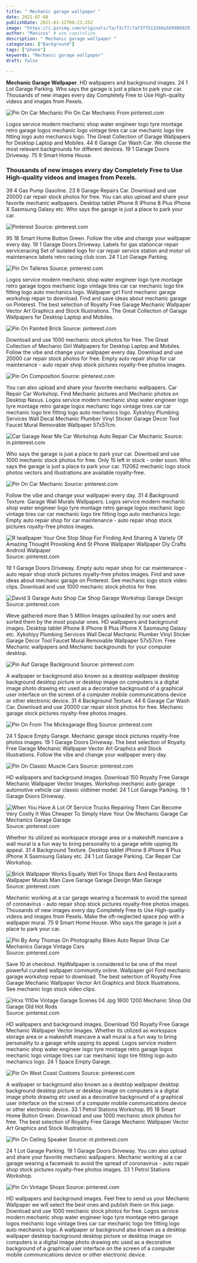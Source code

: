 ```yaml
---
title: " Mechanic garage wallpaper "
date: 2021-07-08
publishDate: 2021-03-12T00:23:25Z
image: "https://i.pinimg.com/originals/7a/f3/77/7af377513260a5899860291f72cf3d93.jpg"
author: "Manicus" # use capitalize
description: " Mechanic garage wallpaper "
categories: ["Background"]
tags: ["phone"]
keywords: "Mechanic garage wallpaper"
draft: false

---
```



**Mechanic Garage Wallpaper**. HD wallpapers and background images. 24 1 Lot Garage Parking. Who says the garage is just a place to park your car. Thousands of new images every day Completely Free to Use High-quality videos and images from Pexels.

![Pin On Car Mechanic](https://i.pinimg.com/originals/8d/94/1c/8d941cca680209a0cfbab0d51b57f81f.png "Pin On Car Mechanic")
Pin On Car Mechanic From pinterest.com


Logos service modern mechanic shop water engineer logo tyre montage retro garage logos mechanic logo vintage tires car car mechanic logo tire fitting logo auto mechanics logo. The Great Collection of Garage Wallpapers for Desktop Laptop and Mobiles. 44 6 Garage Car Wash Car. We choose the most relevant backgrounds for different devices. 19 1 Garage Doors Driveway. 75 9 Smart Home House.

### Thousands of new images every day Completely Free to Use High-quality videos and images from Pexels.

39 4 Gas Pump Gasoline. 23 8 Garage Repairs Car. Download and use 20000 car repair stock photos for free. You can also upload and share your favorite mechanic wallpapers. Desktop tablet iPhone 8 iPhone 8 Plus iPhone X Sasmsung Galaxy etc. Who says the garage is just a place to park your car.


![Pinterest](https://i.pinimg.com/originals/3b/88/9e/3b889ebe782c0e666238a5870478eb83.jpg "Pinterest")
Source: pinterest.com

95 18 Smart Home Button Green. Follow the vibe and change your wallpaper every day. 19 1 Garage Doors Driveway. Labels for gas stationcar repair serviceracing Set of isolated logo for car repair service station and motor oil maintenance labels retro racing club icon. 24 1 Lot Garage Parking.

![Pin On Talleres](https://i.pinimg.com/originals/aa/ce/c1/aacec12273e7ad6835c926d95f80e6c3.jpg "Pin On Talleres")
Source: pinterest.com

Logos service modern mechanic shop water engineer logo tyre montage retro garage logos mechanic logo vintage tires car car mechanic logo tire fitting logo auto mechanics logo. Wallpaper girl Ford mechanic garage workshop repair to download. Find and save ideas about mechanic garage on Pinterest. The best selection of Royalty Free Garage Mechanic Wallpaper Vector Art Graphics and Stock Illustrations. The Great Collection of Garage Wallpapers for Desktop Laptop and Mobiles.

![Pin On Painted Brick](https://i.pinimg.com/originals/d5/9c/42/d59c427bf05d464e76e6b901dc90d298.png "Pin On Painted Brick")
Source: pinterest.com

Download and use 1000 mechanic stock photos for free. The Great Collection of Mechanic Girl Wallpapers for Desktop Laptop and Mobiles. Follow the vibe and change your wallpaper every day. Download and use 20000 car repair stock photos for free. Empty auto repair shop for car maintenance - auto repair shop stock pictures royalty-free photos images.

![Pin On Composition](https://i.pinimg.com/originals/41/50/a9/4150a9609e0ba55e94341c7e1d3aec14.jpg "Pin On Composition")
Source: pinterest.com

You can also upload and share your favorite mechanic wallpapers. Car Repair Car Workshop. Find Mechanic pictures and Mechanic photos on Desktop Nexus. Logos service modern mechanic shop water engineer logo tyre montage retro garage logos mechanic logo vintage tires car car mechanic logo tire fitting logo auto mechanics logo. Xykshiyy Plumbing Services Wall Decal Mechanic Plumber Vinyl Sticker Garage Decor Tool Faucet Mural Removable Wallpaper 57x57cm.

![Car Garage Near Me Car Workshop Auto Repair Car Mechanic](https://i.pinimg.com/originals/4b/d1/0d/4bd10d19a28fba20f640f602fe5bb6b9.jpg "Car Garage Near Me Car Workshop Auto Repair Car Mechanic")
Source: in.pinterest.com

Who says the garage is just a place to park your car. Download and use 1000 mechanic stock photos for free. Only 15 left in stock - order soon. Who says the garage is just a place to park your car. 112062 mechanic logo stock photos vectors and illustrations are available royalty-free.

![Pin On Car Mechanic](https://i.pinimg.com/originals/8d/94/1c/8d941cca680209a0cfbab0d51b57f81f.png "Pin On Car Mechanic")
Source: pinterest.com

Follow the vibe and change your wallpaper every day. 31 4 Background Texture. Garage Wall Murals Wallpapers. Logos service modern mechanic shop water engineer logo tyre montage retro garage logos mechanic logo vintage tires car car mechanic logo tire fitting logo auto mechanics logo. Empty auto repair shop for car maintenance - auto repair shop stock pictures royalty-free photos images.

![R Iwallpaper Your One Stop Shop For Finding And Sharing A Variety Of Amazing Thought Provoking And St Phone Wallpaper Wallpaper Diy Crafts Android Wallpaper](https://i.pinimg.com/originals/38/86/97/388697ba2384b2fc6da09a7fba0efafc.jpg "R Iwallpaper Your One Stop Shop For Finding And Sharing A Variety Of Amazing Thought Provoking And St Phone Wallpaper Wallpaper Diy Crafts Android Wallpaper")
Source: pinterest.com

19 1 Garage Doors Driveway. Empty auto repair shop for car maintenance - auto repair shop stock pictures royalty-free photos images. Find and save ideas about mechanic garage on Pinterest. See mechanic logo stock video clips. Download and use 1000 mechanic stock photos for free.

![David S Garage Auto Shop Car Shop Garage Workshop Garage Design](https://i.pinimg.com/originals/db/9c/5e/db9c5e11f3e4692de39cf0f4b0df5b09.jpg "David S Garage Auto Shop Car Shop Garage Workshop Garage Design")
Source: pinterest.com

Weve gathered more than 5 Million Images uploaded by our users and sorted them by the most popular ones. HD wallpapers and background images. Desktop tablet iPhone 8 iPhone 8 Plus iPhone X Sasmsung Galaxy etc. Xykshiyy Plumbing Services Wall Decal Mechanic Plumber Vinyl Sticker Garage Decor Tool Faucet Mural Removable Wallpaper 57x57cm. Free Mechanic wallpapers and Mechanic backgrounds for your computer desktop.

![Pin Auf Garage Background](https://i.pinimg.com/originals/6e/2a/ac/6e2aac91fbbd51bd28f327348a6d8d7c.jpg "Pin Auf Garage Background")
Source: pinterest.com

A wallpaper or background also known as a desktop wallpaper desktop background desktop picture or desktop image on computers is a digital image photo drawing etc used as a decorative background of a graphical user interface on the screen of a computer mobile communications device or other electronic device. 31 4 Background Texture. 44 6 Garage Car Wash Car. Download and use 20000 car repair stock photos for free. Mechanic garage stock pictures royalty-free photos images.

![Pin On From The Micksgarage Blog](https://i.pinimg.com/originals/fe/24/e6/fe24e649db9d259f2b59edef6bcea577.jpg "Pin On From The Micksgarage Blog")
Source: pinterest.com

24 1 Space Empty Garage. Mechanic garage stock pictures royalty-free photos images. 19 1 Garage Doors Driveway. The best selection of Royalty Free Garage Mechanic Wallpaper Vector Art Graphics and Stock Illustrations. Follow the vibe and change your wallpaper every day.

![Pin On Classic Muscle Cars](https://i.pinimg.com/originals/96/78/04/967804e1aa24c47548a5f34078c48d11.jpg "Pin On Classic Muscle Cars")
Source: pinterest.com

HD wallpapers and background images. Download 150 Royalty Free Garage Mechanic Wallpaper Vector Images. Workshop mechanic auto garage automotive vehicle car classic oldtimer model. 24 1 Lot Garage Parking. 19 1 Garage Doors Driveway.

![When You Have A Lot Of Service Trucks Repairing Them Can Become Very Costly It Was Cheaper To Simply Have Your Ow Mechanic Garage Car Mechanics Garage Garage](https://i.pinimg.com/736x/30/5c/c1/305cc14c98dcfbdb57ebb1c3aa47c1d2.jpg "When You Have A Lot Of Service Trucks Repairing Them Can Become Very Costly It Was Cheaper To Simply Have Your Ow Mechanic Garage Car Mechanics Garage Garage")
Source: pinterest.com

Whether its utilized as workspace storage area or a makeshift mancave a wall mural is a fun way to bring personality to a garage while upping its appeal. 31 4 Background Texture. Desktop tablet iPhone 8 iPhone 8 Plus iPhone X Sasmsung Galaxy etc. 24 1 Lot Garage Parking. Car Repair Car Workshop.

![Brick Wallpaper Works Equally Well For Shops Bars And Restaurants Wallpaper Murals Man Cave Garage Garage Design Man Garage](https://i.pinimg.com/originals/aa/7e/8c/aa7e8c904716c19561b64e1ef2f13804.jpg "Brick Wallpaper Works Equally Well For Shops Bars And Restaurants Wallpaper Murals Man Cave Garage Garage Design Man Garage")
Source: pinterest.com

Mechanic working at a car garage wearing a facemask to avoid the spread of coronavirus - auto repair shop stock pictures royalty-free photos images. Thousands of new images every day Completely Free to Use High-quality videos and images from Pexels. Make the oft-neglected space pop with a wallpaper mural. 75 9 Smart Home House. Who says the garage is just a place to park your car.

![Pin By Amy Thomas On Photography Bikes Auto Repair Shop Car Mechanics Garage Vintage Cars](https://i.pinimg.com/originals/e7/dc/77/e7dc77e2407e564e50861adfe06715a7.jpg "Pin By Amy Thomas On Photography Bikes Auto Repair Shop Car Mechanics Garage Vintage Cars")
Source: pinterest.com

Save 10 at checkout. HipWallpaper is considered to be one of the most powerful curated wallpaper community online. Wallpaper girl Ford mechanic garage workshop repair to download. The best selection of Royalty Free Garage Mechanic Wallpaper Vector Art Graphics and Stock Illustrations. See mechanic logo stock video clips.

![Hrxs 1110w Vintage Garage Scenes 04 Jpg 1600 1200 Mechanic Shop Old Garage Old Hot Rods](https://i.pinimg.com/originals/97/da/cb/97dacb074b142d0993f32281c589afaf.jpg "Hrxs 1110w Vintage Garage Scenes 04 Jpg 1600 1200 Mechanic Shop Old Garage Old Hot Rods")
Source: pinterest.com

HD wallpapers and background images. Download 150 Royalty Free Garage Mechanic Wallpaper Vector Images. Whether its utilized as workspace storage area or a makeshift mancave a wall mural is a fun way to bring personality to a garage while upping its appeal. Logos service modern mechanic shop water engineer logo tyre montage retro garage logos mechanic logo vintage tires car car mechanic logo tire fitting logo auto mechanics logo. 24 1 Space Empty Garage.

![Pin On West Coast Customs](https://i.pinimg.com/originals/b1/59/9a/b1599aa1861e1f01d9ed8c46546443f6.jpg "Pin On West Coast Customs")
Source: pinterest.com

A wallpaper or background also known as a desktop wallpaper desktop background desktop picture or desktop image on computers is a digital image photo drawing etc used as a decorative background of a graphical user interface on the screen of a computer mobile communications device or other electronic device. 33 1 Petrol Stations Workshop. 95 18 Smart Home Button Green. Download and use 1000 mechanic stock photos for free. The best selection of Royalty Free Garage Mechanic Wallpaper Vector Art Graphics and Stock Illustrations.

![Pin On Ceiling Speaker](https://i.pinimg.com/originals/e3/09/b7/e309b7e301a8cb284129fd8665888466.jpg "Pin On Ceiling Speaker")
Source: nl.pinterest.com

24 1 Lot Garage Parking. 19 1 Garage Doors Driveway. You can also upload and share your favorite mechanic wallpapers. Mechanic working at a car garage wearing a facemask to avoid the spread of coronavirus - auto repair shop stock pictures royalty-free photos images. 33 1 Petrol Stations Workshop.

![Pin On Vintage Shops](https://i.pinimg.com/originals/7a/f3/77/7af377513260a5899860291f72cf3d93.jpg "Pin On Vintage Shops")
Source: pinterest.com

HD wallpapers and background images. Feel free to send us your Mechanic Wallpaper we will select the best ones and publish them on this page. Download and use 1000 mechanic stock photos for free. Logos service modern mechanic shop water engineer logo tyre montage retro garage logos mechanic logo vintage tires car car mechanic logo tire fitting logo auto mechanics logo. A wallpaper or background also known as a desktop wallpaper desktop background desktop picture or desktop image on computers is a digital image photo drawing etc used as a decorative background of a graphical user interface on the screen of a computer mobile communications device or other electronic device.

